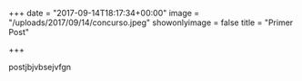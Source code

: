 +++
date = "2017-09-14T18:17:34+00:00"
image = "/uploads/2017/09/14/concurso.jpeg"
showonlyimage = false
title = "Primer Post"

+++


postjbjvbsejvfgn